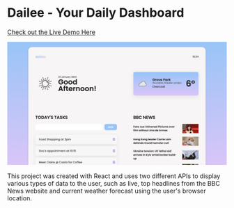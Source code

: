 # Dailee - Your Daily Dashboard
[Check out the Live Demo Here](https://alessandrothedev.github.io/dailee/)

![dailee](https://github.com/alessandrothedev/dailee/blob/main/Screenshot%202022-01-22%20at%2016.36.09.png)

This project was created with React and uses two different APIs to display various types of data to the user, such as live, top headlines from the BBC News website and current weather forecast using the user's browser location.

